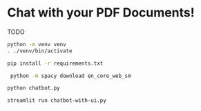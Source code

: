 # Chat with your PDF Documents!

TODO

```bash
python -m venv venv
. ./venv/bin/activate
```

```bash
pip install -r requirements.txt
```

```bash
 python -m spacy download en_core_web_sm
 ```

 ```bash
 python chatbot.py
 ```

 ```bash
streamlit run chatbot-with-ui.py
```